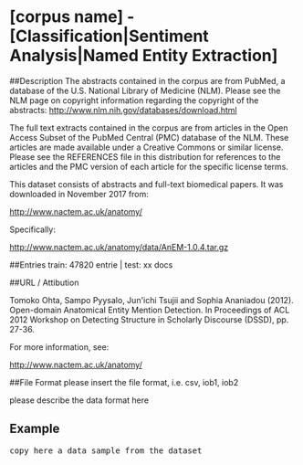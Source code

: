 # [corpus name] - [Classification|Sentiment Analysis|Named Entity Extraction]
##Description
The abstracts contained in the corpus are from PubMed, a database of
the U.S. National Library of Medicine (NLM). Please see the NLM page
on copyright information regarding the copyright of the abstracts:
http://www.nlm.nih.gov/databases/download.html

The full text extracts contained in the corpus are from articles in
the Open Access Subset of the PubMed Central (PMC) database of the
NLM. These articles are made available under a Creative Commons or
similar license. Please see the REFERENCES file in this distribution
for references to the articles and the PMC version of each article for
the specific license terms.

This dataset consists of abstracts and full-text biomedical papers.
It was downloaded in November 2017 from:

http://www.nactem.ac.uk/anatomy/

Specifically:

http://www.nactem.ac.uk/anatomy/data/AnEM-1.0.4.tar.gz

##Entries
train: 47820 entrie  | test:  xx docs

##URL / Attibution

Tomoko Ohta, Sampo Pyysalo, Jun'ichi Tsujii and Sophia Ananiadou (2012).
Open-domain Anatomical Entity Mention Detection. In Proceedings of ACL 2012
Workshop on Detecting Structure in Scholarly Discourse (DSSD), pp. 27-36.

For more information, see:

http://www.nactem.ac.uk/anatomy/

##File Format
please insert the file format, i.e. csv, iob1, iob2

please describe the data format here 

## Example
<pre>
copy here a data sample from the dataset
</pre>